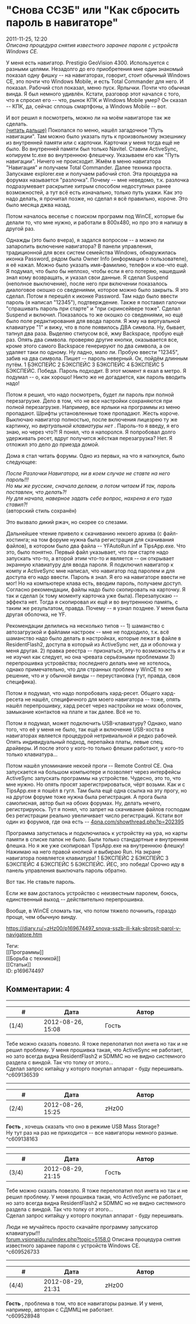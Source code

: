 "Снова ССЗБ" или "Как сбросить пароль в навигаторе"
===================================================

  
2011-11-25, 12:20  
  *Описана процедура снятия известного заранее пароля с устройств Windows CE.*    
   
 У меня есть навигатор. Prestigio GeoVision 4300. Используется с разными целями. Незадолго до его приобретения мне один знакомый показал одну фишку -- на навигаторах, говорит, стоит обычный Windows CE, это почти что Windows Mobile, и есть Total Commander для него. И показал. Рабочий стол показал, меню пуск. Ярлычки. Почти что обычная винда. Я был немного удивлён. Кстати, разговор этот начался с того, что я спросил его -- что, рынок КПК и Windows Mobile умер? Он сказал -- КПК, да, сейчас сплошь смартфоны, а Windows Mobile -- вот.   
   
 И вот решил я посмотреть, можно ли на моём навигаторе так же сделать.   
  [(читать дальше)](https://zHz00.diary.ru/p169674497.htm?index=1#linkmore169674497m1)    Покопался по меню, нашёл загадочное "Путь навигации". Там можно было указать путь к произвольному экзешнику из внутренней памяти или с карточки. Карточки у меня тогда ещё не было. Во внутренней памяти был только Navitel. Ставим ActiveSync, копируем tc.exe во внутреннюю флешечку. Указываем его как "Путь навигации". Ничего не происходит. Жмём в меню навигатора "Навигация" и получаем Total Commander. Далее техника проста. Запускаме explorer.exe и получаем рабочий стол. Эта процедура на форумах называется "разлочка". Почему -- мне неведомо, т.к. разлочка подразумевает раскрытие хитрым способом недоступных ранее возможностей, а тут всё есть изначально, только путь укажи. Как это надо делать, я прочитал позже, но сделал я всё правильно, короче. Это было месяца джва назад.   
   
 Потом началось веселье с поиском программ под WinCE, которые бы делали то, что мне нужно, и работали в 800x480, но про это я напишу в другой раз.   
   
 Однажды (это было вчера), я задался вопросом -- а можно ли запаролить включение навигатора? В панели управления, традиционной для всех систем семейства Windows, обнаружилась иконка Password, рядом была Owner Info (информация о пользователе), я её нажал. Можно было указать имя-фамилию, телефон и кое-что ещё. Я подумал, что было бы неплохо, чтобы если я его потеряю, нашедший знал кому возвращать, и указал свои данные. Я сделал Suspend (неполное выключение), после него при включении показалось диалоговое окошко со сведениями, которое можно было закрыть. Я это сделал. Потом я перешёл к иконке Password. Там надо было ввести пароль (я написал "12345"), подтверждение. Также я поставил галочки "спрашивать пароль при старте" и "при скринсейвере тоже". Сделал Suspend и включил. Показалось то же окошко со сведениями, но ещё было поле редактирования для ввода пароля. Я жму на виртуальной клавиатуре "1" и вижу, что в поле появилось ДВА символа. Ну, бывает, тапнул два раза. Выделяю стилусом всё, жму Backspace, пробую ещё раз. Опять два символа. проверяю другие кнопки, оказывается все, кроме этого самого Backspace генерируют по два символа, а он удаляет таки по одному. Ну ладно, мало ли. Пробую ввести "12345", забив на два символа. Пишет -- пароль неверный. Ок, пойдём длинным путём. 1 БЭКСПЕЙС 2 БЭКСПЕЙС 3 БЭКСПЕЙС 4 БЭКСПЕЙС 5 БЭКСПЕЙС. Победа. Пароль подходит. В этот момент я ехал в метро. Я подумал -- о, как хорошо! Никто же не догадается, как пароль вводить надо!   
   
 Потом я решил, что надо посмотреть, будет ли пароль при полной перезагрузке. Дело в том, что не все настройки сохраняются при полной перезагрузке. Например, все ярлыки на программы из меню пропадают. Шрифты установленные тоже пропадают. Жесть короче. Выключаю навигатор полностью, после включения лицезрею ту же картинку, но  *виртуальной клавиатуры нет*  . Пароль-то я введу, я его знаю, но через что?! Я понял, что я напоролся. Я попробовал долго удерживать ресет, вдруг получится жёсткая перезагрузка? Нет. Я отложил это дело до приезда домой.   
   
 Дома я стал читать форумы. Одно из первых, на что я наткнулся, было следующее:   
   
   *После Разлочки Навигатора, ни в коем случае не ставте на него пароль!!!   
 Но мы же русские, сначала делаем, а потом читаем И так, пароль поставлен, что делать?!   
 Ну для начала, наверное задать себе вопрос, нахрена я его туда ставил?!*     
 (авторский стиль сохранён)   
   
 Это вызвало дикий ржач, но скорее со слезами.   
   
 Дальнейшее чтение привело к скачиванию некоего архива (с файл-хостинга; на том форуме нужна была регистрация для скачивания файлов), в котором было два файла -- YFAutoRun.inf и TipsApp.exe. Что это, было понятно. Первый файл указывает, что при старте надо запускать что-то, а второй этим что-то и является -- он открывает экранную клавиатуру для ввода пароля. Я подключил навигатор к компу и ActiveSync мне написал, что навигатор под паролем и для доступа его надо ввести. Пароль я знал. Я его на навигаторе ввести не мог! Но на компьютере клава есть, вводим пароль, получаем доступ. Согласно рекомендации, файлы надо было скопировать на карточку. Я так и сделал (к тому моменту карточка уже была). Перезапускаю -- эффекта нет. Тогда я скопировал их ещё и во внутреннюю память, с таким же результатом, правда. Почему -- я узнал позднее. У меня была другая оболочка, не YF.   
   
 Рекомендации делились на несколько типов -- 1) шаманство с автозагрузкой и файлами настроек -- мне не подходило, т.к. всё шаманство надо было делать в настройках, которые лежат в файле в ResidentFlash2, доступа в который из ActiveSync нет, да и оболочка у меня другая. 2) правка реестра -- признаться, эту-то возможность я и не изучил как следует, но она чревата серьёзными проблемами 3) перепрошивка устровйства; последнего делать мне не хотелось, однако примечательно, что для странных проблем у WinCE то же решение, что и у обычной винды -- переустановка (тут, правда, своя специфика).   
   
 Потом я подумал, что надо попробовать хард-ресет. Общего хард-ресета не нашёл, специфичного для моего навигатора -- тоже, опять нашёл перепрошивку, хард ресет через настройки не моих оболочек, замыкание контактов на плате и так далее. Всё не то.   
   
 Потом я подумал, может подключить USB-клавиатуру? Однако, мало того, что её у меня не было, так ещё и включение USB-хоста в навигаторах является процедурой нетривиальной и редко рабочей. Опять индивидуальный подход, перепайка платы, левые спец. драйверы. И после этого у кого-то только флешки работают, у кого-то только клавиатура...   
   
 Потом нашёл упоминание некоей проги -- Remote Control CE. Она запускается на большом компьютере и позволяет через интерфейсы ActiveSync запускать программы на устройстве. Чудесно, это то, что мне нужно. Но опять просят зарегистрироваться, чёрт возьми. Как и с TipsApp.exe я пошёл в гугл. Там была ещё одна ссылка на эту прогу, но на другом форуме тоже нужна была регистрация. А прога была самописная, автор был на обоих форумах. Ну, делать нечего, регистрируюсь. Тут я понял, что запрет на скачивание файлов господам без регистрации реально увеличивает число регистраций. Кстати вот один из форумов, где она есть --  [4pna.com/showthread.php?p=202395](http://4pna.com/showthread.php?p=202395)    
   
 Программа запустилась и подключилась к устройству на ура, но карты памяти в списке папок не было. Были только стандартные и внутренняя флешка. Но я же уже скопировал TipsApp.exe на внутреннюю флешку! Нажимаю на него правой кнопкой и выбираю Run. На экране навигатора появляется клавиатура! 1 БЭКСПЕЙС 2 БЭКСПЕЙС 3 БЭКСПЕЙС 4 БЭКСПЕЙС 5 БЭКСПЕЙС. ЙЕС, это победа! Срочно иду в панель управления выключать пароль обратно.   
   
 Вот так. Не ставьте пароль.   
   
 Если же вам досталось устройство с неизвестным паролем, боюсь, единственный выход -- действительно перепрошивка.   
   
 Вообще, в WinCE сломать так, что потом тяжело починить, гораздо проще, чем обычную винду.   
     
  
<https://diary.ru/~zHz00/p169674497_snova-sszb-ili-kak-sbrosit-parol-v-navigatore.htm>  
  
Теги:  
[[Программы]]  
[[Борьба с техникой]]  
[[Статьи]]  
ID: p169674497  


Комментарии: 4
--------------

  


---



|         #         |              Дата              |                     Автор                     |           ID           |
| --- | --- | --- | --- |
| (1/4) | 2012-08-26, 15:08 | Гость | c609136539 |

  
 Тебе можно сказать повезло. Я тоже перелопатил пол инета но так и не решил проблему. У меня прошивка такая, что ActiveSync не работает, но зато всегда видна ResidentFlash2 и SDMMC но не видно системного раздела с виндой. Так что толку от этого...   
 Сделал запрос китайцу у которго покупал аппарат - буду перешивать.   
 ^c609136539

---



|         #         |              Дата              |                     Автор                     |           ID           |
| --- | --- | --- | --- |
| (2/4) | 2012-08-26, 15:25 | zHz00 | c609138163 |

  
  **Гость**  , хочешь сказать что оно в режиме USB Mass Storage?   
 Ну тут раз на раз не приходится -- все навигаторы немного разные.   
 ^c609138163

---



|         #         |              Дата              |                     Автор                     |           ID           |
| --- | --- | --- | --- |
| (3/4) | 2012-08-29, 21:15 | Гость | c609526733 |

  
  Тебе можно сказать повезло. Я тоже перелопатил пол инета но так и не решил проблему. У меня прошивка такая, что ActiveSync не работает, но зато всегда видна ResidentFlash2 и SDMMC но не видно системного раздела с виндой. Так что толку от этого...   
 Сделал запрос китайцу у которго покупал аппарат - буду перешивать.   
    
 Люди не мучайтесь просто скачайте программу запускатор клавиатуры!!!   
  [forum.vsionaidu.ru/index.php?topic=5158.0](http://forum.vsionaidu.ru/index.php?topic=5158.0)   Описана процедура снятия известного заранее пароля с устройств Windows CE.    
 ^c609526733

---



|         #         |              Дата              |                     Автор                     |           ID           |
| --- | --- | --- | --- |
| (4/4) | 2012-08-29, 21:31 | zHz00 | c609528948 |

  
  **Гость**  , проблема в том, что все навигаторы разные. И у меня, например, авторан с СДММЦ не работает.   
 ^c609528948